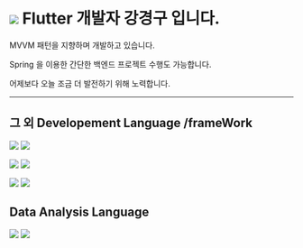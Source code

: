 # <img src="https://img.shields.io/badge/flutter-02569B?style=for-the-badge&logo=Flutter&logoColor=skyblue">  Flutter 개발자 강경구 입니다.


MVVM 패턴을 지향하며 개발하고 있습니다.


Spring 을 이용한 간단한 백엔드 프로젝트 수행도 가능합니다.


어제보다 오늘 조금 더 발전하기 위해 노력합니다.


---
## 그 외 Developement Language /frameWork


<img src="https://img.shields.io/badge/swift-F05138?style=for-the-badge&logo=Swift&logoColor=skyblue"> <img src="https://img.shields.io/badge/Java-ffffff?style=for-the-badge&logo=Java&logoColor=red">   
  
<img src="https://img.shields.io/badge/python-306998?style=for-the-badge&logo=Python&logoColor=yellow"> <img src="https://img.shields.io/badge/Flask-ffffff?style=for-the-badge&logo=Flask&logoColor=black">   
  
<img src="https://img.shields.io/badge/springboot-6DB33F?style=for-the-badge&logo=Springboot&logoColor=white"> <img src="https://img.shields.io/badge/spring-6DB33F?style=for-the-badge&logo=Spring&logoColor=white">     


    


## Data Analysis Language
<img src="https://img.shields.io/badge/python-306998?style=for-the-badge&logo=Python&logoColor=yellow"> <img src="https://img.shields.io/badge/R-ffffff?style=for-the-badge&logo=R&logoColor=blue">   





